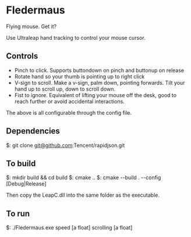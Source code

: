Fledermaus
==========

Flying mouse. Get it?

Use Ultraleap hand tracking to control your mouse cursor.

Controls
--------

- Pinch to click. Supports buttondown on pinch and buttonup on release
- Rotate hand so your thumb is pointing up to right click
- V-sign to scroll. Make a v-sign, palm down, pointing forwards. Tilt your hand up to scroll up, down to scroll down.
- Fist to ignore. Equivalent of lifting your mouse off the desk, good to reach further or avoid accidental interactions.

The above is all configurable through the config file.

Dependencies
------------

$: git clone git@github.com:Tencent/rapidjson.git


To build
--------

$: mkdir build && cd build
$: cmake  ..
$: cmake --build . --config [Debug|Release]

Then copy the LeapC.dll into the same folder as the executable.

To run
------

$: ./Fledermaus.exe speed [a float] scrolling [a float]
